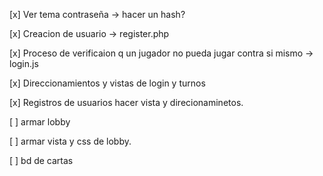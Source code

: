  [x] Ver tema contraseña -> hacer un hash? 


 [x] Creacion de usuario -> register.php


 [x] Proceso de verificaion q un jugador no pueda jugar contra si mismo -> login.js

 [x] Direccionamientos y vistas de login y turnos

 [x] Registros de usuarios hacer vista y direcionaminetos.

 [ ] armar lobby 

[ ] armar vista y css de lobby.

[ ] bd de cartas